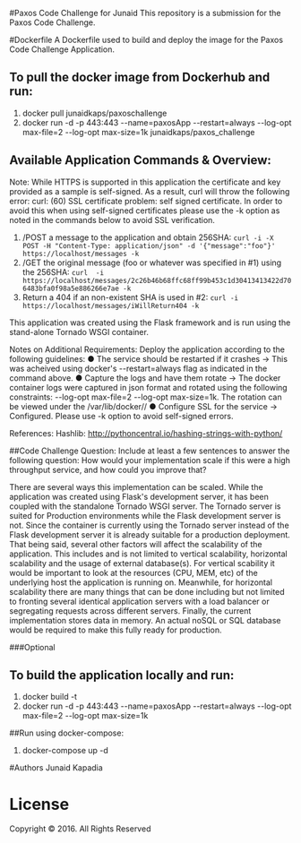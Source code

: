 #Paxos Code Challenge for Junaid 
This repository is a submission for the Paxos Code Challenge. 

#Dockerfile
A Dockerfile used to build and deploy the image for the Paxos Code Challenge Application. 

## To pull the docker image from Dockerhub and run:
1. docker pull junaidkaps/paxoschallenge
2. docker run -d -p 443:443 --name=paxosApp --restart=always --log-opt max-file=2 --log-opt max-size=1k junaidkaps/paxos_challenge

## Available Application Commands & Overview: 
 
Note: While HTTPS is supported in this application the certificate and key provided as a sample is self-signed. As a result, curl will throw
the following error: curl: (60) SSL certificate problem: self signed certificate. In order to avoid this when using self-signed certificates please use the -k 
option as noted in the commands below to avoid SSL verification. 

1. /POST a message to the application and obtain 256SHA: 
```curl -i -X POST -H "Content-Type: application/json" -d '{"message":"foo"}' https://localhost/messages -k```
2. /GET the original message (foo or whatever was specified in #1) using the 256SHA: 
```curl  -i https://localhost/messages/2c26b46b68ffc68ff99b453c1d30413413422d706483bfa0f98a5e886266e7ae -k```
3. Return a 404 if an non-existent SHA is used in #2: 
```curl -i https://localhost/messages/iWillReturn404 -k```

This application was created using the Flask framework and is run using the stand-alone Tornado WSGI container. 

Notes on Additional Requirements: 
Deploy the application according to the following guidelines: 
● The service should be restarted if it crashes -> This was acheived using docker's --restart=always flag as indicated in the command above. 
● Capture the logs and have them rotate -> The docker container logs were captured in json format and rotated using the following constraints: --log-opt max-file=2 --log-opt max-size=1k. The rotation can be viewed under the /var/lib/docker/<containerID>/ 
● Configure SSL for the service -> Configured. Please use -k option to avoid self-signed errors. 

References: 
Hashlib: http://pythoncentral.io/hashing-strings-with-python/

##Code Challenge Question: 
Include at least a few sentences to answer the following question: How would your
implementation scale if this were a high throughput service, and how could you improve
that?

There are several ways this implementation can be scaled. While the application was created using Flask's development server, it has been coupled with the 
standalone Tornado WSGI server. The Tornado server is suited for Production environments while the Flask development server is not. Since the container is 
currently using the Tornado server instead of the Flask development server it is already suitable for a production deployment. That being said, several 
other factors will affect the scalability of the application. This includes and is not limited to vertical scalability, horizontal scalability and the usage of external database(s). For vertical scability it would be important to look at the resources (CPU, MEM, etc) of the underlying host the application is running on. Meanwhile, for horizontal scalability 
there are many things that can be done including but not limited to fronting several identical application servers with a load balancer or segregating requests across different servers. Finally, the current implementation stores data in memory. An actual noSQL or SQL database would be required to make this fully ready for production. 

###Optional

## To build the application locally and run: 
1. docker build -t <imageName> 
2. docker run -d -p 443:443 --name=paxosApp --restart=always --log-opt max-file=2 --log-opt max-size=1k <imageName>

##Run using docker-compose: 
1. docker-compose up -d 

#Authors
Junaid Kapadia 

# License
Copyright © 2016. All Rights Reserved


